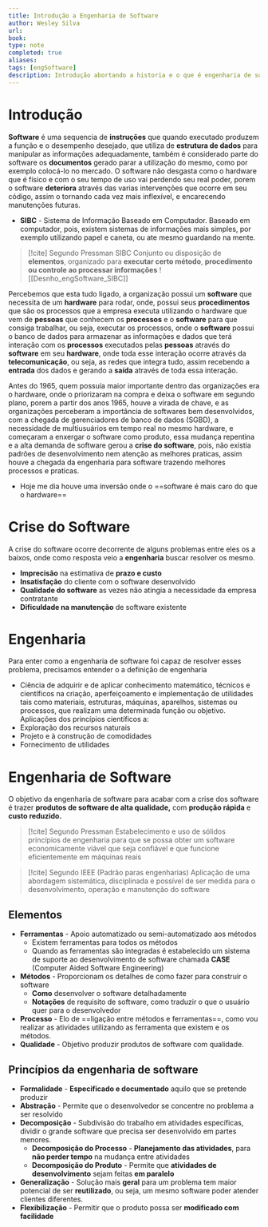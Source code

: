 ```yaml
---
title: Introdução a Engenharia de Software
author: Wesley Silva
url:
book:
type: note
completed: true
aliases:
tags: [engSoftware]
description: Introdução abortando a historia e o que é engenharia de software.
---
```

# Introdução
**Software** é uma sequencia de **instruções** que quando executado produzem a função e o desempenho desejado, que utiliza de **estrutura de dados** para manipular as informações adequadamente, também é considerado parte do software os **documentos** gerado parar a utilização do mesmo, como por exemplo colocá-lo no mercado.
O software não desgasta como o hardware que é físico e com o seu tempo de uso vai perdendo seu real poder, porem o software **deteriora**  através das varias intervenções que ocorre em seu código, assim o tornando cada vez mais inflexível, e encarecendo manutenções futuras. 
- **SIBC** - Sistema de Informação Baseado em Computador.
Baseado em computador, pois, existem sistemas de informações mais simples, por exemplo utilizando papel e caneta, ou ate mesmo guardando na mente.
>[!cite] Segundo Pressman SIBC
Conjunto ou disposição de **elementos**, organizado para **executar certo método**, **procedimento ou controle ao processar informações**
![[Desnho_engSoftware_SIBC]]

Percebemos que esta tudo ligado, a organização possui um **software** que necessita de um **hardware** para rodar, onde, possui seus **procedimentos** que são os processos que a empresa executa utilizando o hardware que vem de **pessoas** que conhecem os **processos** e o **software** para que consiga trabalhar, ou seja, executar os processos, onde o **software** possui o banco de dados para armazenar as informações e dados que terá interação com os **processos** executados pelas **pessoas** através do **software** em seu **hardware**, onde toda esse interação ocorre através da **telecomunicação**, ou seja, as redes que integra tudo, assim recebendo a **entrada** dos dados e gerando a **saída** através de toda essa interação.

Antes do 1965, quem possuía maior importante dentro das organizações era o hardware, onde o priorizaram na compra e deixa o software em segundo plano, porem a partir dos anos 1965, houve a virada de chave, e as organizações perceberam a importância de softwares bem desenvolvidos, com a chegada de gerenciadores de banco de dados (SGBD), a necessidade de multiusuários em tempo real no mesmo hardware, e começaram a enxergar o software como produto, essa mudança repentina e a alta demanda de software gerou a **crise do software**, pois, não existia padrões de desenvolvimento nem atenção as melhores praticas, assim houve a chegada da engenharia para software trazendo melhores processos e praticas.
- Hoje me dia houve uma inversão onde o ==software é mais caro do que o hardware==
# Crise do Software
A crise do software ocorre decorrente de alguns problemas entre eles os a baixos, onde como resposta veio a **engenharia** buscar resolver os mesmo.
- **Imprecisão** na estimativa de **prazo e custo**
- **Insatisfação** do cliente com o software desenvolvido
- **Qualidade do software** as vezes não atingia a necessidade da empresa contratante
- **Dificuldade na manutenção** de software existente
# Engenharia
Para enter como a engenharia de software foi capaz de resolver esses problema, precisamos entender o a definição de engenharia
- Ciência de adquirir e de aplicar conhecimento matemático, técnicos e científicos na criação, aperfeiçoamento e implementação de utilidades tais como materiais, estruturas, máquinas, aparelhos, sistemas ou processos, que realizam uma determinada função ou objetivo.
Aplicações dos princípios científicos a:
- Exploração dos recursos naturais
- Projeto e à construção de comodidades
- Fornecimento de utilidades
# Engenharia de Software
O objetivo da engenharia de software para acabar com a crise dos software é trazer **produtos de software de alta qualidade,** com **produção rápida** e **custo reduzido.**
>[!cite] Segundo Pressman
>Estabelecimento e uso de sólidos princípios de engenharia para que se possa obter um software economicamente viável que seja confiável e que funcione eficientemente em máquinas reais

>[!cite] Segundo IEEE (Padrão paras engenharias)
>Aplicação de uma abordagem sistemática, disciplinada e possível de ser medida para o desenvolvimento, operação e manutenção do software

## Elementos
- **Ferramentas** - Apoio automatizado ou semi-automatizado aos métodos
	- Existem ferramentas para todos os métodos
	- Quando as ferramentas são integradas é estabelecido um sistema de suporte ao desenvolvimento de software chamada **CASE** (Computer Aided Software Engineering)
- **Métodos** - Proporcionam os detalhes de como fazer para construir o software
	- **Como** desenvolver o software detalhadamente
	- **Notações** de requisito de software, como traduzir o que o usuário quer para o desenvolvedor
- **Processo** - Elo de ==ligação entre métodos e ferramentas==, como vou realizar as atividades utilizando as ferramenta que existem e os métodos.
- **Qualidade** - Objetivo produzir produtos de software com qualidade.
## Princípios da engenharia de software
- **Formalidade** - **Especificado e documentado** aquilo que se pretende produzir
- **Abstração** - Permite que o desenvolvedor se concentre no problema a ser resolvido
- **Decomposição** - Subdivisão do trabalho em atividades específicas, dividir o grande software que precisa ser desenvolvido em partes menores.
	- **Decomposição do Processo** - **Planejamento das atividades**, para **não perder tempo** na mudança entre atividades
	- **Decomposição do Produto** - Permite que **atividades de desenvolvimento** sejam feitas **em paralelo**
- **Generalização** - Solução mais **geral** para um problema tem maior potencial de ser **reutilizado**, ou seja, um mesmo software poder atender clientes diferentes.
- **Flexibilização** - Permitir que o produto possa ser **modificado com facilidade**